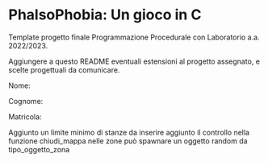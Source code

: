 # PhalsoPhobia: Un gioco in C
Template progetto finale Programmazione Procedurale con Laboratorio a.a. 2022/2023.

Aggiungere a questo README eventuali estensioni al progetto assegnato, e scelte progettuali da comunicare.



Nome:

Cognome:

Matricola:

Aggiunto un limite minimo di stanze da inserire
aggiunto il controllo nella funzione chiudi_mappa
nelle zone può spawnare un oggetto random da tipo_oggetto_zona
